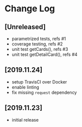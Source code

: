 # Change Log

## [Unreleased]

 - parametrized tests, refs #1
 - coverage testing, refs #2
 - unit test getCards(), refs #3
 - unit test getDetailCard(), refs #4

## [2019.11.24]

 - setup TravisCI over Docker
 - enable linting
 - fix missing `request` dependency

## [2019.11.23]

  - initial release
